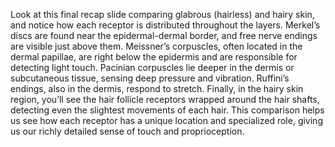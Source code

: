 Look at this final recap slide comparing glabrous (hairless) and hairy skin, and notice how each receptor is distributed throughout the layers. Merkel’s discs are found near the epidermal-dermal border, and free nerve endings are visible just above them. Meissner’s corpuscles, often located in the dermal papillae, are right below the epidermis and are responsible for detecting light touch. 
Pacinian corpuscles lie deeper in the dermis or subcutaneous tissue, sensing deep pressure and vibration. Ruffini’s endings, also in the dermis, respond to stretch. 
Finally, in the hairy skin region, you’ll see the hair follicle receptors wrapped around the hair shafts, detecting even the slightest movements of each hair. This comparison helps us see how each receptor has a unique location and specialized role, giving us our richly detailed sense of touch and proprioception.